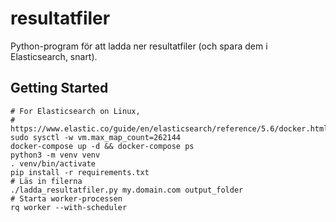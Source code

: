 # resultatfiler

Python-program för att ladda ner resultatfiler (och spara dem i Elasticsearch, snart).

## Getting Started

    # For Elasticsearch on Linux,
    # https://www.elastic.co/guide/en/elasticsearch/reference/5.6/docker.html#_setting_jvm_heap_size
    sudo sysctl -w vm.max_map_count=262144
    docker-compose up -d && docker-compose ps
    python3 -m venv venv
    . venv/bin/activate
    pip install -r requirements.txt
    # Läs in filerna
    ./ladda_resultatfiler.py my.domain.com output_folder
    # Starta worker-processen
    rq worker --with-scheduler

